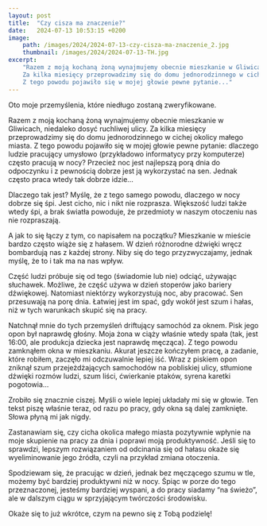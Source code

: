 ```yaml
---
layout: post
title:  "Czy cisza ma znaczenie?"
date:   2024-07-13 10:53:15 +0200
image:
    path: /images/2024/2024-07-13-czy-cisza-ma-znaczenie_2.jpg
    thumbnail: /images/2024/2024-07-13-TH.jpg
excerpt:
    "Razem z moją kochaną żoną wynajmujemy obecnie mieszkanie w Gliwicach, niedaleko dosyć ruchliwej ulicy.
    Za kilka miesięcy przeprowadzimy się do domu jednorodzinnego w cichej okolicy małego miasta.
    Z tego powodu pojawiło się w mojej głowie pewne pytanie..."
---
```


Oto moje przemyślenia, które niedługo zostaną zweryfikowane.

Razem z moją kochaną żoną wynajmujemy obecnie mieszkanie w Gliwicach, niedaleko dosyć ruchliwej ulicy. Za kilka miesięcy przeprowadzimy się do domu jednorodzinnego w cichej okolicy małego miasta. Z tego powodu pojawiło się w mojej głowie pewne pytanie: dlaczego ludzie pracujący umysłowo (przykładowo informatycy przy komputerze) często pracują w nocy? Przecież noc jest najlepszą porą dnia do odpoczynku i z pewnością dobrze jest ją wykorzystać na sen. Jednak często praca wtedy tak dobrze idzie…

Dlaczego tak jest? Myślę, że z tego samego powodu, dlaczego w nocy dobrze się śpi. Jest cicho, nic i nikt nie rozprasza. Większość ludzi także wtedy śpi, a brak światła powoduje, że przedmioty w naszym otoczeniu nas nie rozpraszają.

A jak to się łączy z tym, co napisałem na początku? Mieszkanie w mieście bardzo często wiąże się z hałasem. W dzień różnorodne dźwięki wręcz bombardują nas z każdej strony. Niby się do tego przyzwyczajamy, jednak myślę, że to i tak ma na nas wpływ.

Część ludzi próbuje się od tego (świadomie lub nie) odciąć, używając słuchawek. Możliwe, że część używa w dzień stoperów jako bariery dźwiękowej. Natomiast niektórzy wykorzystują noc, aby pracować. Sen przesuwają na porę dnia. Łatwiej jest im spać, gdy wokół jest szum i hałas, niż w tych warunkach skupić się na pracy.

Natchnął mnie do tych przemyśleń driftujący samochód za oknem. Pisk jego opon był naprawdę głośny. Moja żona w ciąży właśnie wtedy spała (tak, jest 16:00, ale produkcja dziecka jest naprawdę męcząca). Z tego powodu zamknąłem okna w mieszkaniu. Akurat jeszcze kończyłem pracę, a zadanie, które robiłem, zaczęło mi odczuwalnie lepiej iść. Wraz z piskiem opon zniknął szum przejeżdżających samochodów na pobliskiej ulicy, stłumione dźwięki rozmów ludzi, szum liści, ćwierkanie ptaków, syrena karetki pogotowia…

Zrobiło się znacznie ciszej. Myśli o wiele lepiej układały mi się w głowie. Ten tekst piszę właśnie teraz, od razu po pracy, gdy okna są dalej zamknięte. Słowa płyną mi jak nigdy.

Zastanawiam się, czy cicha okolica małego miasta pozytywnie wpłynie na moje skupienie na pracy za dnia i poprawi moją produktywność. Jeśli się to sprawdzi, lepszym rozwiązaniem od odcinania się od hałasu okaże się wyeliminowanie jego źródła, czyli na przykład zmiana otoczenia.

Spodziewam się, że pracując w dzień, jednak bez męczącego szumu w tle, możemy być bardziej produktywni niż w nocy. Śpiąc w porze do tego przeznaczonej, jesteśmy bardziej wyspani, a do pracy siadamy “na świeżo”, ale w dalszym ciągu w sprzyjającym twórczości środowisku.

Okaże się to już wkrótce, czym na pewno się z Tobą podzielę!
